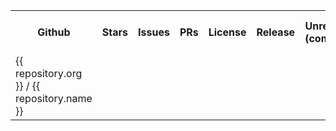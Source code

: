 <table>
  <tr>
    <th>Github</th>
    <th>Stars</th>
    <th>Issues</th>
    <th>PRs</th>
    <th>License</th>
    <th>Release</th>
    <th>Unrelease <br> (commits)</th>
    <th>Github Actions</th>
    <th>Travis</th>
    <th>PM <br> (composer / npm)</th>
    <th>Downloads <br> (monthly)</th>
    <th>Downloads <br> (total)</th>
  </tr>
  <tr v-for="(repository) of $page.contributte.repositories">
    <td>
      <a :href="`https://github.com/${repository.org}/${repository.name}`" target="_blank">
        {{ repository.org }} / {{ repository.name }}
      </a>
    </td>
    <td>
      <a :href="`https://github.com/${repository.org}/${repository.name}/stargazers`" target="_blank">
        <img lazy="true" :src="`https://badgen.net/github/stars/${repository.org}/${repository.name}/?cache=600`">
      </a>
    </td>
    <td>
      <a :href="`https://github.com/${repository.org}/${repository.name}/issues`" target="_blank">
        <img lazy="true" :src="`https://badgen.net/github/issues/${repository.org}/${repository.name}/?cache=600`">
      </a>
    </td>
    <td>
      <a :href="`https://github.com/${repository.org}/${repository.name}/pulls`" target="_blank" class="flex space-x-2">
        <img lazy="true" :src="`https://badgen.net/github/open-prs/${repository.org}/${repository.name}/?cache=600&color=green`">
        <img lazy="true" :src="`https://badgen.net/github/prs/${repository.org}/${repository.name}/?cache=600`">
      </a>
    </td>
    <td>
      <a :href="`https://github.com/${repository.org}/${repository.name}`" target="_blank">
        <img lazy="true" :src="`https://badgen.net/github/license/${repository.org}/${repository.name}/?cache=600`">
      </a>
    </td>
    <td>
      <a :href="`https://github.com/${repository.org}/${repository.name}/releases`" target="_blank">
        <img lazy="true" :src="`https://badgen.net/github/release/${repository.org}/${repository.name}/?cache=600`">
      </a>
    </td>
    <td>
      <a :href="`https://github.com/${repository.org}/${repository.name}/commits/master`" target="_blank">
        <img lazy="true" :src="`https://badgen.net/https/label.now.sh/github/unreleased/${repository.org}/${repository.name}/?cache=600`">
      </a>
    </td>
    <td>
      <a :href="`https://github.com/${repository.org}/${repository.name}/actions`" target="_blank">
        <img lazy="true" :src="`https://badgen.net/github/checks/${repository.org}/${repository.name}/master?cache=600`">
      </a>
    </td>
    <td>
      <a :href="`https://travis-ci.org/${repository.org}/${repository.name}`" target="_blank">
        <img lazy="true" :src="`https://badgen.net/travis/${repository.org}/${repository.name}/?cache=600`">
      </a>
    </td>
    <td>
      <a v-if="repository.pm.composer" :href="`https://packagist.org/packages/${repository.pm.composer}`" target="_blank">
        <img lazy="true" :src="`https://badgen.net/packagist/php/${repository.pm.composer}/?cache=600`">
      </a>
      <a v-if="repository.pm.npm" :href="`https://www.npmjs.com/package/${repository.pm.npm}`" target="_blank">
        <img lazy="true" :src="`https://badgen.net/npm/v/${repository.pm.npm}/?cache=600`">
      </a>
    </td>
    <td>
      <a v-if="repository.pm.composer" :href="`https://packagist.org/packages/${repository.pm.composer}`" target="_blank">
        <img lazy="true" :src="`https://badgen.net/packagist/dm/${repository.pm.composer}/?cache=600`">
      </a>
      <a v-if="repository.pm.npm" :href="`https://www.npmjs.com/package/${repository.pm.npm}`" target="_blank">
        <img lazy="true" :src="`https://badgen.net/npm/dm/${repository.pm.npm}/?cache=600`">
      </a>
    </td>
    <td>
      <a v-if="repository.pm.composer" :href="`https://packagist.org/packages/${repository.pm.composer}`" target="_blank">
        <img lazy="true" :src="`https://badgen.net/packagist/dt/${repository.pm.composer}/?cache=600`">
      </a>
      <a v-if="repository.pm.npm" :href="`https://www.npmjs.com/package/${repository.pm.npm}`" target="_blank">
        <img lazy="true" :src="`https://badgen.net/npm/dt/${repository.pm.npm}/?cache=600`">
      </a>
    </td>
  </tr>
</table>
